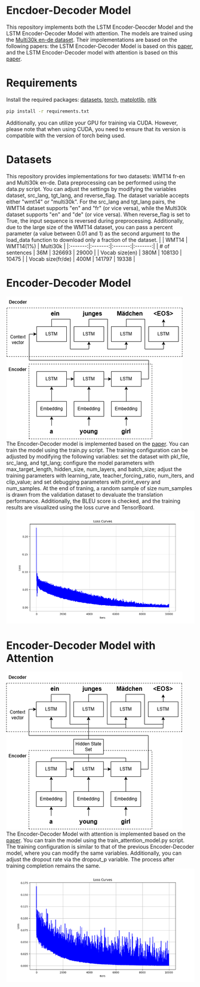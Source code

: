# Encdoer-Decoder Model
This repository implements both the LSTM Encoder-Deocder Model and the LSTM Encoder-Decoder Model with attention. The models are trained using the [Multi30k en-de dataset](https://huggingface.co/datasets/bentrevett/multi30k). Their impolementations are based on the following papers: the LSTM Encoder-Decoder Model is based on this [paper](https://arxiv.org/abs/1409.3215), and the LSTM Encoder-Decoder model with attention is based on this [paper](https://arxiv.org/abs/1409.0473).

# Requirements
Install the required packages: [datasets](https://pypi.org/project/datasets/), [torch](https://pytorch.org/get-started/locally/), [matplotlib](https://matplotlib.org/stable/install/index.html), [nltk](https://www.nltk.org/install.html)
```bash
pip install -r requirements.txt
```
Additionally, you can utilize your GPU for training via CUDA. However, please note that when using CUDA, you need to ensure that its version is compatible with the version of torch being used.

# Datasets
This repository provides implementations for two datasets: WMT14 fr-en and Multi30k en-de. Data preprocessing can be performed using the data.py script. You can adjust the settings by modifying the variables dataset, src_lang, tgt_lang, and reverse_flag. The dataset variable accepts either "wmt14" or "multi30k". For the src_lang and tgt_lang pairs, the WMT14 dataset supports "en" and "fr" (or vice versa), while the Multi30k dataset supports "en" and "de" (or vice versa). When reverse_flag is set to True, the input sequence is reversed during preprocessing. Additionally, due to the large size of the WMT14 dataset, you can pass a percent parameter (a value between 0.01 and 1) as the second argument to the load_data function to download only a fraction of the dataset.
| | WMT14 | WMT14(1%) | Multi30k |
|:-------:|:-------:|:-------:|:-------:|
| # of sentences | 36M | 326693 | 29000 |
| Vocab size(en) | 380M | 108130 | 10475 |
| Vocab size(fr/de) | 400M | 141797 | 19338 |

# Encoder-Decoder Model
![Encoder-Decoder Model diagram](./images/EncDec-diagram.png)  
The Encoder-Decoder model is implemented based on the [paper](https://arxiv.org/abs/1409.3215). You can train the model using the train.py script. The training configuration can be adjusted by modifying the following variables: set the dataset with pkl_file, src_lang, and tgt_lang; configure the model parameters with max_target_length, hidden_size, num_layers, and batch_size; adjust the training parameters with learning_rate, teacher_forcing_ratio, num_iters, and clip_value; and set debugging parameters with print_every and num_samples. At the end of traning, a random sample of size num_samples is drawn from the validation dataset to devaluate the translation performance. Additionally, the BLEU score is checked, and the training results are visualized using the loss curve and TensorBoard.  
![Encoder-Decoder loss curve](./images/EncDec-loss-curve.png)

# Encoder-Decoder Model with Attention
![Encoder-Decoder Model with Attention diagram](./images/attn-EncDec-diagram.png)  
The Encoder-Decoder Model with attention is implemented based on the [paper](https://arxiv.org/abs/1409.0473). You can train the model using the train_attention_model.py script. The training configuration is similar to that of the previous Encoder-Decoder model, where you can modify the same variables. Additionally, you can adjust the dropout rate via the dropout_p variable. The process after training completion remains the same.  
![Attention Encoder-Decoder loss curve](./images/attn-EncDec-loss-curve.png)
